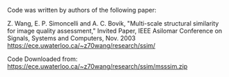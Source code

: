 Code was written by authors of the following paper:

Z. Wang, E. P. Simoncelli and A. C. Bovik, "Multi-scale structural similarity
for image quality assessment," Invited Paper, IEEE Asilomar Conference on
Signals, Systems and Computers, Nov. 2003
https://ece.uwaterloo.ca/~z70wang/research/ssim/

Code Downloaded from: 
https://ece.uwaterloo.ca/~z70wang/research/ssim/msssim.zip
